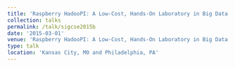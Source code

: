 ```yaml
---
title: 'Raspberry HadooPI: A Low-Cost, Hands-On Laboratory in Big Data and Analytics'
collection: talks
permalink: /talk/sigcse2015b
date: '2015-03-01'
venue: 'Raspberry HadooPI: A Low-Cost, Hands-On Laboratory in Big Data and Analytics. SIGCSE 2015 Poster with Ken Fox and Jeffrey L. Popyack. Kansas City, MO, March, 2015 and Drexel University Research Day 2015'
type: talk
location: 'Kansas City, MO and Philadelphia, PA'
---
```


